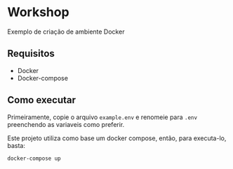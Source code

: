 # Workshop 

Exemplo de criação de ambiente Docker


## Requisitos

- Docker
- Docker-compose

## Como executar

Primeiramente, copie o arquivo `example.env` e renomeie para `.env` preenchendo as variaveis como preferir.

Este projeto utiliza como base um docker compose, então, para executa-lo, basta:
```bash
docker-compose up
```
